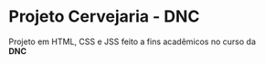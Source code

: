 <h1> Projeto Cervejaria - DNC</h1>

<p>
Projeto em HTML, CSS e JSS feito a fins acadêmicos no curso da <br>
<strong>DNC</strong>
</p>